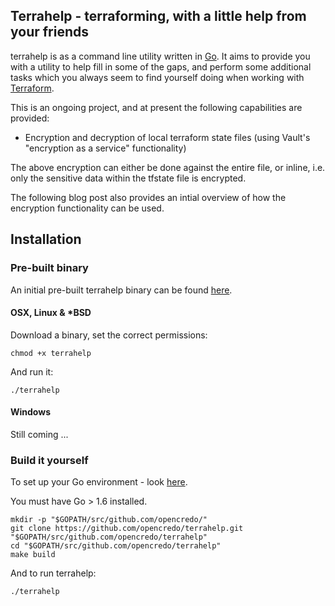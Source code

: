## Terrahelp - terraforming, with a little help from your friends

terrahelp is as a command line utility written in [Go](https://github.com/golang/go). 
It aims to provide you with a utility to help fill in some of the gaps, and perform some additional tasks 
which you always seem to find yourself doing when working with [Terraform](https://www.terraform.io). 

This is an ongoing project, and at present the following capabilities are provided:

* Encryption and decryption of local terraform state files (using Vault's "encryption as a service" functionality)

The above encryption can either be done against the entire file, or inline, i.e. only the sensitive data within
the tfstate file is encrypted.

The following blog post also provides an intial overview of how the encryption
functionality can be used.

## Installation

### Pre-built binary

An initial pre-built terrahelp binary can be found [here](https://github.com/opencredo/terrahelp/releases/).  

#### OSX, Linux & *BSD

Download a binary, set the correct permissions:

    chmod +x terrahelp

And run it:

    ./terrahelp

#### Windows

Still coming ...

### Build it yourself  

To set up your Go environment - look [here](https://golang.org/doc/code.html).

You must have Go > 1.6 installed.

    mkdir -p "$GOPATH/src/github.com/opencredo/"
    git clone https://github.com/opencredo/terrahelp.git "$GOPATH/src/github.com/opencredo/terrahelp"
    cd "$GOPATH/src/github.com/opencredo/terrahelp"
    make build

And to run terrahelp:

    ./terrahelp
